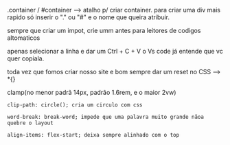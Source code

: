 .container / #container --> atalho p/ criar container.
para criar uma div mais rapido só inserir o "." ou "#" e o nome que queira atribuir.


sempre que criar um impot, crie umm <label> antes para leitores de codigos altomaticos

apenas selecionar a linha e dar um Ctrl + C + V o Vs code já entende que vc quer copiala.

toda vez que fomos criar nosso site e bom sempre dar um reset no CSS --> *{}

<!-- 1rem = 16px (User Agent do navergador) -->

clamp(no menor padrã 14px, padrão 1.6rem, e o maior 2vw)

    clip-path: circle(); cria um circulo com css

    word-break: break-word; impede que uma palavra muito grande nãoa quebre o layout

    align-items: flex-start; deixa sempre alinhado com o top


